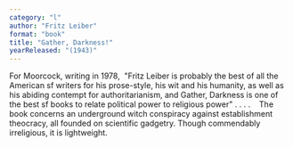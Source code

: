 ```yaml
---
category: "l"
author: "Fritz Leiber"
format: "book"
title: "Gather, Darkness!"
yearReleased: "(1943)"
---
```

For Moorcock, writing in 1978,  "Fritz Leiber is probably the best of all the American sf writers for his prose-style, his wit and his humanity, as well as his abiding contempt for authoritarianism, and Gather, Darkness is one of the best sf books to relate political power to religious power" . . . .
   The book concerns an underground witch conspiracy against establishment theocracy, all founded on scientific gadgetry. Though commendably irreligious, it is lightweight.
 